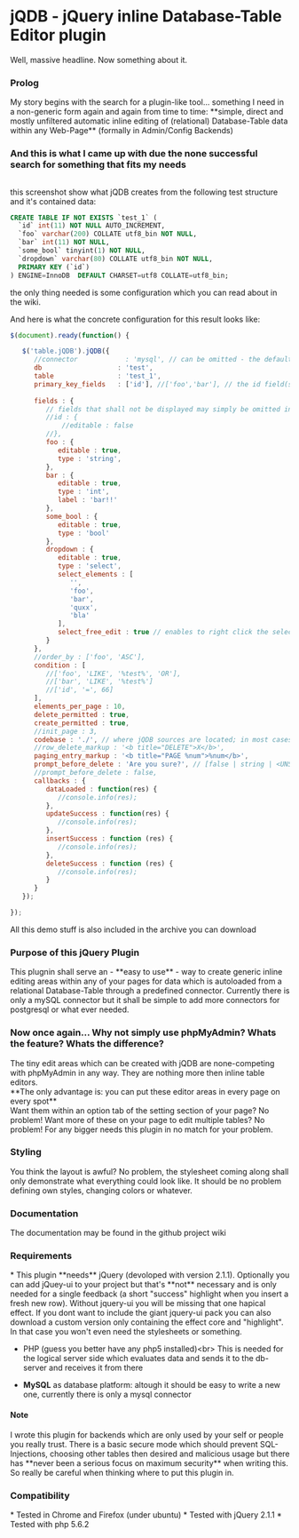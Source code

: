 <h1>jQDB - jQuery inline Database-Table Editor plugin</h1>

Well, massive headline. Now something about it.

<h3>Prolog</h3>
My story begins with the search for a plugin-like tool... something I need in a non-generic form again and again from time to time:
**simple, direct and mostly unfiltered automatic inline editing of (relational) Database-Table data within any  Web-Page** (formally in  Admin/Config Backends)

<h3>And this is what I came up with due the none successful search for something that fits my needs</h3>
<img src="https://cloud.githubusercontent.com/assets/4697715/10541073/5b3a420a-740e-11e5-8a9b-148e70a9db64.png" alt="" />

this screenshot show what jQDB creates from the following test structure and it's contained data:

```sql
CREATE TABLE IF NOT EXISTS `test_1` (
  `id` int(11) NOT NULL AUTO_INCREMENT,
  `foo` varchar(200) COLLATE utf8_bin NOT NULL,
  `bar` int(11) NOT NULL,
  `some_bool` tinyint(1) NOT NULL,
  `dropdown` varchar(80) COLLATE utf8_bin NOT NULL,
  PRIMARY KEY (`id`)
) ENGINE=InnoDB  DEFAULT CHARSET=utf8 COLLATE=utf8_bin;
```
the only thing needed is some configuration which you can read about in the wiki.

And here is what the concrete configuration for this result looks like:

```javascript
$(document).ready(function() {

   $('table.jQDB').jQDB({
      //connector            : 'mysql', // can be omitted - the default connector is mysql
      db                   : 'test',
      table                : 'test_1',
      primary_key_fields   : ['id'], //['foo','bar'], // the id field(s) of the table declared using an array.. example: composed PK from ['name','surname','address']
      
      fields : {
         // fields that shall not be displayed may simply be omitted in the conf
         //id : {
             //editable : false
         //},
         foo : {
            editable : true,
            type : 'string',
         },
         bar : {
            editable : true,
            type : 'int',
            label : 'bar!!'
         },
         some_bool : {
            editable : true,
            type : 'bool'
         },
         dropdown : {
            editable : true,
            type : 'select',
            select_elements : [
               '',
               'foo',
               'bar',
               'quxx',
               'bla'
            ],
            select_free_edit : true // enables to right click the select box to enter a free value
         }
      },
      //order_by : ['foo', 'ASC'],
      condition : [
         //['foo', 'LIKE', '%test%', 'OR'],
         //['bar', 'LIKE', '%test%']
         //['id', '=', 66]
      ],
      elements_per_page : 10,
      delete_permitted : true,
      create_permitted : true,
      //init_page : 3,
      codebase : './', // where jQDB sources are located; in most cases this prop can be bypassed
      //row_delete_markup : '<b title="DELETE">X</b>',
      paging_entry_markup : '<b title="PAGE %num">%num</b>',
      prompt_before_delete : 'Are you sure?', // [false | string | <UNSET/property completely omitted>] ; don't use true
      //prompt_before_delete : false,
      callbacks : {
         dataLoaded : function(res) {
            //console.info(res);
         },
         updateSuccess : function(res) {
            //console.info(res);
         },
         insertSuccess : function (res) {
            //console.info(res);
         },
         deleteSuccess : function (res) {
            //console.info(res);
         }
      }
   });

});
```

All this demo stuff is also included in the archive you can download

<h3>Purpose of this jQuery Plugin</h3>
This plugnin shall serve an - **easy to use** - way to create generic inline editing areas within any of your pages for data which is autoloaded from a relational Database-Table through a predefined connector. Currently there is only a mySQL connector but it shall be simple to add more connectors for postgresql or what ever needed.

<h3>Now once again... Why not simply use phpMyAdmin? Whats the feature? Whats the difference?</h3>
The tiny edit areas which can be created with jQDB are none-competing with phpMyAdmin in any way. They are nothing more then inline table editors.<br/>
**The only advantage is: you can put these editor areas in every page on every spot**<br/>
Want them within an option tab of the setting section of your page? No problem! Want more of these on your page to edit multiple tables? No problem! For any bigger needs this plugin in no match for your problem.

<h3>Styling</h3>
You think the layout is awful? No problem, the stylesheet coming along shall only demonstrate what everything could look like. It should be no problem defining own styles, changing colors or whatever.

<h3>Documentation</h3>
The documentation may be found in the github project wiki

<h3>Requirements</h3>
* This plugin **needs** jQuery (devoloped with version 2.1.1). Optionally you can add jQuey-ui to your project but that's **not** necessary and is only needed for a single feedback (a short "success" highlight when you insert a fresh new row). Without jquery-ui you will be missing that one hapical effect. If you dont want to include the giant jquery-ui pack you can also download a custom version only containing the effect core and "highlight". In that case you won't even need the stylesheets or something.

* PHP (guess you better have any php5 installed)<br\>
This is needed for the logical server side which evaluates data and sends it to the db-server and receives it from there

* **MySQL** as database platform: altough it should be easy to write a new one, currently there is only a mysql connector

<h4>Note</h4>
I wrote this plugin for backends which are only used by your self or people you really trust. There is a basic secure mode which should prevent SQL-Injections, choosing other tables then desired and malicious usage but there has **never been a serious focus on maximum security** when writing this. So really be careful when thinking where to put this plugin in.

<h3>Compatibility</h3>
* Tested in Chrome and Firefox (under ubuntu)
* Tested with jQuery 2.1.1
* Tested with php 5.6.2
